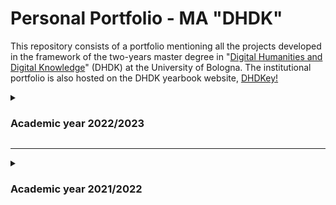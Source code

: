 # Personal Portfolio - MA "DHDK"

This repository consists of a portfolio mentioning all the projects developed in the framework of the two-years master degree in "[Digital Humanities and Digital Knowledge](https://corsi.unibo.it/2cycle/DigitalHumanitiesKnowledge)" (DHDK) at the University of Bologna. The institutional portfolio is also hosted on the DHDK yearbook website, [DHDKey!](https://projects.dharc.unibo.it/dhdkey/projects?id=manuele_veggi)

<!--
<p float="left">
  <img src="https://decision-for-liver.eu/wp-content/uploads/2020/07/UNIBO-e1595960458939.png" height="100" />
  <img src="https://encrypted-tbn0.gstatic.com/images?q=tbn:ANd9GcQe81dOgZeipgZrUl1egv12OADQaEukJQsK-pN6lV6dyn7s7m2nMcmp5SUJMNJhO1AuHOg&usqp=CAU" height="100" />
  <img src="https://apps.uniroma3.it/ateneo/memo/files/pub_crop_thumb_Immagine_a5a84948-f1bb-4ec3-a711-3c159d79ced8.jpg" height="100" /> 
  <img src="https://www.epfl.ch/about/overview/wp-content/uploads/2020/07/logo-epfl-1024x576.png" height="100" />
</p>
-->

<details>
<summary><h3>Academic year 2022/2023</h3></summary>

|**Project**|**Course**|**Professor(s)**|**Notes**|**Submitted**
|---|---|---|---|---|
|**[MyTISSE. Interactive systems as enhancement of sense of care in color perception](https://github.com/ManueleVeggi/dhdkThesis/blob/f14b0aee69305d8b9515324455e86180ad228f4f/README.md)**|Master Degree Thesis in Interaction Media Design|Pescarin|[Private Repository](https://github.com/ManueleVeggi/dhdkThesis.git)|<i>ongoing</i>|
|**[Zeri Art Market Ontology](https://github.com/fondazerimv/amontolgy/blob/bc69c53639c5c1b81ee4a7a4a860e5ddcc639bd0/README.md)**|Collegio Superiore Thesis & Internship at Fondazione Zeri|Iannucci, Peroni; Mambelli (Tutor)|[Private Repository](https://github.com/fondazerimv/amontolgy.git)|<i>ongoing</i>|
|**[ProvokArt. Speech-based interaction in a VR art gallery for HTC Vive](https://github.com/ManueleVeggi/labVrAr/blob/67de56822aa1894a6df4249e22870cd08b03ffd4/README.md)**|Laboratory of VR and AR|Marfia|[Private Repository](https://github.com/ManueleVeggi/labVrAr.git)|<i>just started</i>|
|**[ Transfiguræ - Trasmigrazioni di modelli iconografici bizantini](https://fondazerimv.github.io/transfigurae/)**|Internship at Fondazione Zeri|Mambelli (Tutor)|[View Repository](https://github.com/fondazerimv/transfigurae.git)|Mar. 2023|
|**[Nice to MET you: art journeys from Italy to New York](https://manueleveggi.github.io/infoviz/)**|Information Visualization|Daquino|[View Repository](https://github.com/ManueleVeggi/infoviz)|Jan. 2023|
|**[<i>In Itinere</i>: an open data project on international students in Italian university](https://manueleveggi.github.io/initinere/)**|Open Access and Digital Ethics|Palmirani|[View repository](https://github.com/ManueleVeggi/initinere.git)|Dec. 2022|
|**[Damien Hirst and the Contemporary Art Market. Final Course Report](https://github.com/ManueleVeggi/dhdkPortfolio/blob/7edff85599d1c20d5f443e7151581d192ca4d9de/essay/Veggi&alBusinessReport.pdf)**|Business Strategy and Innovation in Cultural Industries|Lo Verso|[View reference case study](https://faculty-research.esmt.berlin/publication/damien-hirst-and-contemporary-art-market)|Dec. 2022|
</details>


********

<details>
<summary><h3>Academic year 2021/2022 </h3></summary>

|**Project**|**Course**|**Professor(s)**|**Notes**|**Submitted**
|---|---|---|---|---|
|**[<i>NoStos</i> nella pelle: gamification project for children at Palazzo Fava (Bologna)](https://semafe.github.io/FAVoloso/)**|Digital Heritage and Multimedia|Caraceni - Pescarin|[View repository](https://github.com/semafe/FAVoloso.git) | Jul. 2022|
|**[Sewing text and images together in the digital environment.  A review of "Bayeux Tapestry Digital Edition"](https://github.com/ManueleVeggi/dhdkPortfolio/blob/3f1d383445e2295972e42046bf0ead568e7354bb/essay/VeggiSedaReview1.pdf)**|Scholarly Editing and Digital Approaches|Italia|First version. [View reference edition](http://www.sd-editions.com/bayeux/online/)| Jan. 2022|
|**[Changing lenses. Visualising marginalisation strategies through a multilevel text analysis of "Gli occhiali d'oro" by Giorgio Bassani](https://digimof.github.io/gbggold/)**|Digital Text in the Humanities: Theories, Methodologies, Applications|Mancinelli|[View repository](https://github.com/digiMof/gbggold.git) | Jul. 2022|
|**[OFfLOD. _Orlando Furioso_ for Linked Open Data](https://off-lod.github.io/orlando-furioso/)**|Knowledge Management - Knowledge Organization and Cultural Heritage|Tomasi|[View repository](https://github.com/off-lod/orlando-furioso.git)| Apr. 2022|
|**[KRœPiUS. Knowledge representation and extraction of Gropius, <i>The Theory and Organization of Bauhaus</i>](https://digimof.github.io/keGropius/)**|   Knowledge Management - Knowledge Representation and Extraction|Gangemi - Nuzzolese|[View repository](https://github.com/digiMof/keGropius.git)|Aug. 2022|
|**[Dead Lover Society: A metadata-enriched and stylistically customizable magazine on tragic love stories](https://deadloversociety.github.io/imwt22/)** |Information Modelling and Web Technologies|Vitali|[View repository](https://github.com/deadloversociety/imwt22.git)|Jul. 2022|
|**[Python query processor for relational and graph databases of academic publications](https://github.com/olgagolgan/v-AMOS/blob/05bfb14c8781ec90fc356ff64c31895dfc076dd8/vAMOS_notebook.ipynb)**|Computational Management of Data - Data Science|Peroni|[View repository](https://github.com/olgagolgan/v-AMOS.git)|Aug. 2022|
</details>
